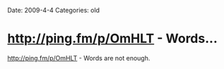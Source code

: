 Date: 2009-4-4
Categories: old

# http://ping.fm/p/OmHLT - Words...

<a href="http://ping.fm/p/OmHLT" rel="nofollow">http://ping.fm/p/OmHLT</a> - Words are not enough.
